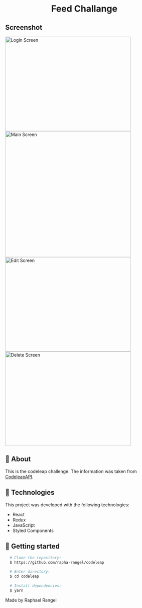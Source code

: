 <h1 align="center">Feed Challange</h1>


## Screenshot
<img height='300' width='400'  src='https://github.com/rapha-rangel/codeleap/assets/110298670/a722698d-8d13-45e7-bc32-0e41874e71b5' alt='Login Screen'/>
<img  height='400' width='400'  src='https://github.com/rapha-rangel/codeleap/assets/110298670/b1406aad-11f7-4207-96aa-298b077deccc' alt='Main Screen'/>
<img height='300' width='400' src='https://github.com/rapha-rangel/codeleap/assets/110298670/ff7fe9ed-7d6e-49ae-9e2a-6196c059e438' alt='Edit Screen'/>
<img  height='300' width='400' src='https://github.com/rapha-rangel/codeleap/assets/110298670/9a6a6ca7-f518-4750-a40f-76db569604f6' alt='Delete Screen'/>

## :page_with_curl: About

This is the codeleap challenge. The information was taken from [CodeleapAPI](https://dev.codeleap.co.uk/careers/).

## :hammer: Technologies

This project was developed with the following technologies:

- React
- Redux
- JavaScript
- Styled Components

## :rocket: Getting started
``` bash
  # Clone the repository:
  $ https://github.com/rapha-rangel/codeleap

  # Enter directory:
  $ cd codeleap
  
  # Install dependencies:
  $ yarn
```
Made by Raphael Rangel
